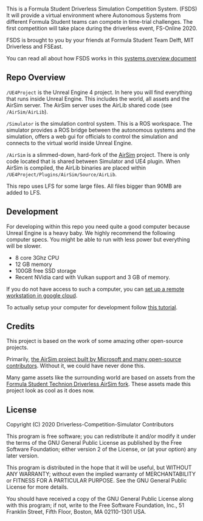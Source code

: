 This is a Formula Student Driverless Simulation Competition System. (FSDS)
It will provide a virtual environment where Autonomous Systems from different Formula Student teams can compete in time-trial challenges. 
The first competition will take place during the driverless event, FS-Online 2020.

FSDS is brought to you by your friends at Formula Student Team Delft, MIT Driverless and FSEast.

You can read all about how FSDS works in this [systems overview document](/docs/system-overview.md)

## Repo Overview

`/UE4Project` is the Unreal Engine 4 project.
In here you will find everything that runs inside Unreal Engine.
This includes the world, all assets and the AirSim server.
The AirSim server uses the AirLib shared code (see `/AirSim/AirLib`).

`/Simulator` is the simulation control system. This is a ROS workspace.
The simulator provides a ROS bridge between the autonomous systems and the simulation, offers a web gui for officials to control the simulation and connects to the virtual world inside Unreal Engine.

`/AirSim` is a slimmed-down, hard-fork of the [AirSim](https://github.com/microsoft/AirSim) project.
There is only code located that is shared between Simulator and UE4 plugin.
When AirSim is compiled, the AirLib binaries are placed within `/UE4Project/Plugins/AirSim/Source/AirLib`.

This repo uses LFS for some large files. All files bigger than 90MB are added to LFS.

## Development

For developing within this repo you need quite a good computer because Unreal Engine is a heavy baby.
We highly recommend the following computer specs. You might be able to run with less power but everything will be slower.
* 8 core 3Ghz CPU
* 12 GB memory
* 100GB free SSD storage
* Recent NVidia card with Vulkan support and 3 GB of memory.

If you do not have access to such a computer, you can [set up a remote workstation in google cloud](docs/gcp-remote-workstation.md).

To actually setup your computer for development follow [this tutorial](docs/get-ready-to-develop.md).


## Credits
This project is based on the work of some amazing other open-source projects. 

Primarily, [the AirSim project built by Microsoft and many open-source contributors](https://github.com/microsoft/AirSim). 
Without it, we could have never done this.

Many game assets like the surrounding world are based on assets from the [Formula Student Technion Driverless AirSim fork](https://github.com/FSTDriverless/AirSim). These assets made this project look as cool as it does now.


## License

Copyright (C) 2020 Driverless-Competition-Simulator Contributors

This program is free software; you can redistribute it and/or modify
it under the terms of the GNU General Public License as published by
the Free Software Foundation; either version 2 of the License, or
(at your option) any later version.

This program is distributed in the hope that it will be useful,
but WITHOUT ANY WARRANTY; without even the implied warranty of
MERCHANTABILITY or FITNESS FOR A PARTICULAR PURPOSE.  See the
GNU General Public License for more details.

You should have received a copy of the GNU General Public License along
with this program; if not, write to the Free Software Foundation, Inc.,
51 Franklin Street, Fifth Floor, Boston, MA 02110-1301 USA.
